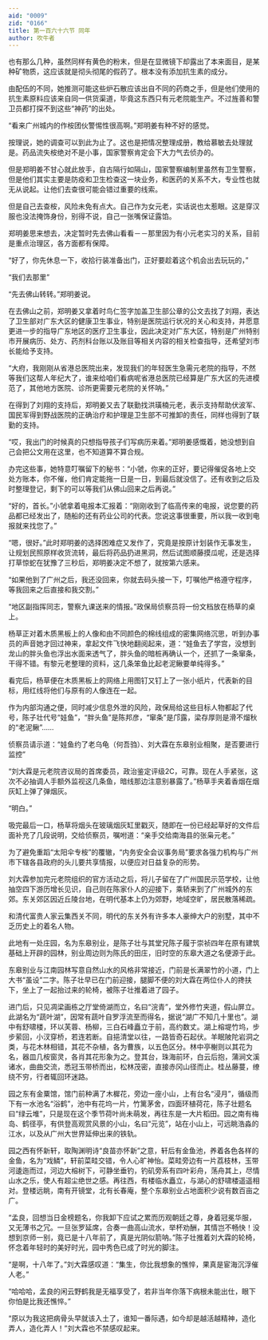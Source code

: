 ```yaml
---
aid: "0009"
zid: "0166"
title: 第一百六十六节 同年
author: 吹牛者
---
```


也有那么几种，虽然同样有黄色的粉末，但是在显微镜下却露出了本来面目，是某种矿物质，这应该就是彻头彻尾的假药了。根本没有添加抗生素的成分。

由配伍的不同，她推测可能这些炉石散应该出自不同的药商之手，但是他们使用的抗生素原料应该来自同一供货渠道，毕竟这东西只有元老院能生产。不过旌善和警卫员都打探不到这些“神药”的出处。



“看来广州城内的作桉团伙警惕性很高啊。”郑明姜有种不好的感觉。

按理说，她的调查可以到此为止了。这也是把情况整理成册，教给慕敏去处理就是。药品流失桉绝对不是小事，国家警察肯定会下大力气去侦办的。

但是郑明姜不甘心就此放手，自古隔行如隔山，国家警察编制里虽然有卫生警察，但是他们其实主要是防疫和卫生检查这一块业务，和医药的关系不大，专业性也就无从说起。让他们去查很可能会错过重要的线索。

但是自己去查桉，风险未免有点大。自己作为女元老，实话说也太惹眼。这是穿汉服也没法掩饰身份，别得不说，自己一张嘴保证露馅。

郑明姜思来想去，决定暂时先去佛山看看－－那里因为有小元老实习的关系，目前是重点治理区，各方面都有保障。

“好了，你先休息一下，收拾行装准备出门，正好要趁着这个机会出去玩玩的，”

“我们去那里”

“先去佛山转转。”郑明姜说。

在去佛山之前，郑明姜又拿着时鸟仁签字加盖卫生部公章的公文去找了刘翔，表达了卫生部对广东大区的健康卫生事业，特别是医院运行状况的关心和支持，并愿意更进一步的指导广东地区的医疗卫生事业，因此决定对广东大区，特别是广州特别市开展病历、处方、药剂科台账以及账目等相关内容的相关检查指导，还希望刘市长能给予支持。

“大府，我刚刚从省港总医院出来，发现我们的年轻医生急需元老院的指导，不然等我们这帮人年纪大了，谁来给咱们看病呢省港总医院已经算是广东大区的先进模范了，其他地方医院、诊所更需要元老院的关怀呐。”

在得到了刘翔的支持后，郑明姜又去了联勤找洪璜楠元老，表示支持帮助伏波军、国民军得到野战医院的正确治疗和护理是卫生部不可推卸的责任，同样也得到了联勤的支持。

“哎，我出门的时候真的只想指导孩子们写病历来着。”郑明姜感慨着，她没想到自己会把公文用在这里，也不知道算不算合规。

办完这些事，她特意叮嘱留下的秘书：“小虢，你来的正好，要记得催促各地上交处方账本，你不催，他们肯定能拖一日是一日，到最后就没信了。还有收到之后及时整理登记，剩下的可以等我们从佛山回来之后再说。”

“好的，首长。”小虢拿着电报本汇报着：“刚刚收到了临高传来的电报，说您要的药品都已经发出了，随船的还有药业公司的代表。您说这事很重要，所以我一收到电报就来找您了。”

“嗯，很好。”此时郑明姜的选择困难症又发作了，究竟是按原计划装作无事发生，让规划民照原样收货流转，最后将药品扔进黑洞，然后试图顺藤摸瓜呢，还是选择打草惊蛇在犹豫了三秒后，郑明姜决定不想了，就按第六感来。

“如果他到了广州之后，我还没回来，你就去码头接一下，叮嘱他严格遵守程序，等我回来之后直接和我交割。”

“地区副指挥同志，警察九课送来的情报。”政保局侦察员将一份文档放在杨草的桌上。

杨草正对着木质黑板上的人像和由不同颜色的棉线组成的密集网络沉思，听到办事员的声音她才回过神来，拿起文件飞快地翻阅起来，道：“娃鱼去了学宫，没想到龙山的胖头鱼也浮出水面来透气了，胖头鱼的暗桩再确认一个，还抓了一条窜条，干得不错。有黎元老整理的资料，这几条笨鱼比起老泥鳅要单纯得多。”

看完后，杨草便在木质黑板上的网络上用图钉又钉上了一张小纸片，代表新的目标，用红线将他们与原有的人像连在一起。

作为内部沟通之便，同时减少信息外泄的风险，政保局给这些目标人物都起了代号，陈子壮代号“娃鱼”，“胖头鱼”是陈邦彦，“窜条”是邝露，梁存厚则是滑不熘秋的“老泥鳅”……

侦察员请示道：“娃鱼约了老乌龟（何吾驺）、刘大霖在东皋别业相聚，是否要进行监控”

“刘大霖是元老院咨议局的首席委员，政治鉴定评级2C，可靠。现在人手紧张，这次不必抽调人手额外监视这几条鱼，暗线那边注意别暴露了。”杨草手夹着香烟在烟灰缸上弹了弹烟灰。

“明白。”

吸完最后一口，杨草将烟头在玻璃烟灰缸里戳灭，随即在一份已经起草好的文件后面补充了几段说明，交给侦察员，嘱咐道：“亲手交给南海县的张枭元老。”

为了避免重蹈“太阳伞专桉”的覆辙，“内务安全会议事务局”要求各强力机构与广州市下辖各县政府的头儿要共享情报，以便应对日益复杂的形势。

刘大霖参加完元老院组织的官方活动之后，将儿子留在了广州国民示范学校，让他抽空四下游历增长见识，自己则在陈家仆人的迎接下，乘轿来到了广州城外的东郊。东关郊区因近丘陵台地，在明代基本上仍为郊野，地域空旷，居民散落稀疏。

和清代富贵人家云集西关不同，明代的东关外有许多本人豪绅大户的别墅，其中不乏历史上的着名人物。

此地有一处庄园，名为东皋别业，是陈子壮与其堂兄陈子履于崇祯四年在原有建筑基础上开辟的园林，别业周边则为陈氏的田庄，旧时空的东皋大道之名便源于此。

东皋别业与江南园林写意自然山水的风格非常接近，门前是长满翠竹的小道，门上大书“虽设”二字。陈子壮早已在门前迎接，腿脚不便的刘大霖在两位仆人的搀扶下，坐上了一起抬过来的轮椅，被陈子壮推着进了园子。

进门后，只见凋梁画栋之厅堂倚湖而立，名曰“浣青”，堂外修竹夹道，假山屏立。此湖名为“蔬叶湖”，因常有蔬叶自罗浮流至而得名，据说“湖广不知几十里也”。湖中有舒啸楼，环以芙蓉、杨柳，三白石峰矗立于前，高约数丈。湖上榕堤竹坞，步步萦回，小汊穿桥，若连若断。自挹清堂以往，一路皆奇石起伏。羊眠陂陀岩洞之类，与花木林相错，其花不杂植，各为曹族，以五色区分。林中亭榭则以其花为名，器皿几桉窗灵，各肖其花形象为之。登其台，珠海前环，白云后抱，蒲涧文溪诸水，曲曲交流，悉冠玉带桥而出，松林茂密，直接赤冈山径而止。桂丛藤蔓，缭绕不穷，行者辄回环迷路。

园之东有金粟馆，馆门前种满了木樨花，旁边一座小山，上有台名“浸月”，循级而下有一水池名“浴鹤”，池中有花坞一片，竹篱茅舍，四面环植荷花，陈子壮题名曰“绿云堆”，只是现在这个季节荷叶尚未萌发，再往东是一大片稻田。园之南有梅岛、鹤径亭，有供登高观赏风景的小山，名曰“元览”，站在小山上，可远眺浩淼的江水，以及从广州大世界延伸出来的铁轨。

园之西有怀新轩，取陶渊明诗“良苗亦怀新”之意，轩后有金鱼池，养着各色各样的金鱼，名为“戏鳞”，轩前菜畦交错，令人心旷神怡。菜畦旁边有一片荔枝林，玉带河逶迤而过，河边大榕树下，可静坐垂钓，钓矶旁系有四叶彩舟，荡舟其上，尽情山水之乐，使人有超尘绝世之感。再往西，有楼临水矗立，与湖心的舒啸楼遥遥相对。登楼远眺，南有开镜堂，北有长春庵，整个东皋别业占地面积少说有数百亩之广。

“孟良，回想当日金榜题名，你我卸下应试之累而历观朝廷之尊，身着冠冕华服，又无薄书之冗。一旦张罗延席，合奏一曲高山流水，举杯劝酬，其情岂不畅快！没想到京师一别，竟已是十八年前了，真是光阴似箭呐。”陈子壮推着刘大霖的轮椅，怀念着年轻时的美好时光，园中秀色已成了时光的脚注。

“是啊，十八年了。”刘大霖感叹道：“集生，你比我想象的憔悴，果真是宦海沉浮催人老。”

“哈哈哈，孟良的闲云野鹤我是无福享受了，若非当年你落下病根未能出仕，眼下你怕是比我还憔悴。”

“原以为我这把病骨头早就该入土了，谁知一番际遇，如今却是越活越精神，造化弄人，造化弄人！”刘大霖也不禁感叹起来。

